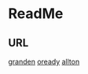 # ReadMe

## URL

[granden](https://granden-corp.github.io/WebARDemo/granden.html)
[oready](https://granden-corp.github.io/WebARDemo/oready.html)
[allton](https://granden-corp.github.io/WebARDemo/allton.html)